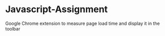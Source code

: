 # Javascript-Assignment
Google Chrome extension to measure page load time and display it in the toolbar
